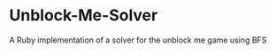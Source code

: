 Unblock-Me-Solver
=================

A Ruby implementation of a solver for the unblock me game using BFS
